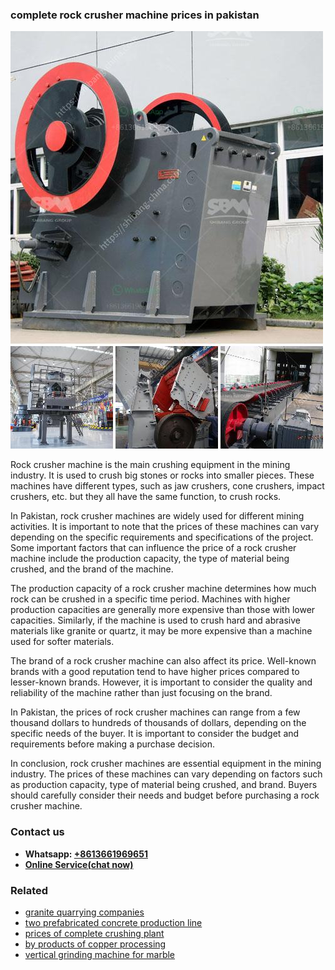 <h3>complete rock crusher machine prices in pakistan</h3><img src='1704791387.jpg' alt=''><p>Rock crusher machine is the main crushing equipment in the mining industry. It is used to crush big stones or rocks into smaller pieces. These machines have different types, such as jaw crushers, cone crushers, impact crushers, etc. but they all have the same function, to crush rocks.</p><p>In Pakistan, rock crusher machines are widely used for different mining activities. It is important to note that the prices of these machines can vary depending on the specific requirements and specifications of the project. Some important factors that can influence the price of a rock crusher machine include the production capacity, the type of material being crushed, and the brand of the machine.</p><p>The production capacity of a rock crusher machine determines how much rock can be crushed in a specific time period. Machines with higher production capacities are generally more expensive than those with lower capacities. Similarly, if the machine is used to crush hard and abrasive materials like granite or quartz, it may be more expensive than a machine used for softer materials.</p><p>The brand of a rock crusher machine can also affect its price. Well-known brands with a good reputation tend to have higher prices compared to lesser-known brands. However, it is important to consider the quality and reliability of the machine rather than just focusing on the brand.</p><p>In Pakistan, the prices of rock crusher machines can range from a few thousand dollars to hundreds of thousands of dollars, depending on the specific needs of the buyer. It is important to consider the budget and requirements before making a purchase decision.</p><p>In conclusion, rock crusher machines are essential equipment in the mining industry. The prices of these machines can vary depending on factors such as production capacity, type of material being crushed, and brand. Buyers should carefully consider their needs and budget before purchasing a rock crusher machine.</p><h3>Contact us</h3><ul><li><strong>Whatsapp:&nbsp;<a href="https://wa.me/8613661969651">+8613661969651</a></strong></li><li><a href="https://swt.shibang-china.com/?git&amp;zhl&amp;complete rock crusher machine prices in pakistan"><strong>Online Service(chat now)</strong></a></li></ul><h3>Related</h3><ul><li><a href='granite quarrying companies.md'>granite quarrying companies</a></li><li><a href='two prefabricated concrete production line.md'>two prefabricated concrete production line</a></li><li><a href='prices of complete crushing plant.md'>prices of complete crushing plant</a></li><li><a href='by products of copper processing.md'>by products of copper processing</a></li><li><a href='vertical grinding machine for marble.md'>vertical grinding machine for marble</a></li></ul>